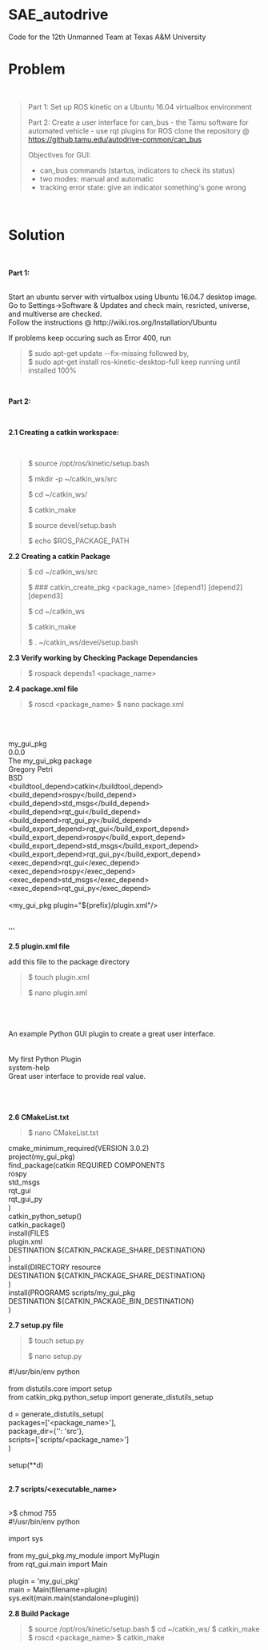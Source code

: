 # SAE_autodrive
Code for the 12th Unmanned Team at Texas A&amp;M University
</br>

# Problem #

</br>

> Part 1: 
> Set up ROS kinetic on a Ubuntu 16.04 virtualbox environment
> 
> Part 2: 
> Create a user interface for can_bus - the Tamu software for automated vehicle - use rqt plugins for ROS
> clone the repository @ https://github.tamu.edu/autodrive-common/can_bus
> 
> Objectives for GUI:
> * can_bus commands (startus, indicators to check its status)
> * two modes: manual and automatic
> * tracking error state: give an indicator something's gone wrong
> 
</br>

# Solution #

</br>

**Part 1:**

</br>
Start an ubuntu server with virtualbox using Ubuntu 16.04.7 desktop image. </br>
Go to Settings->Software & Updates and check main, resricted, universe, and multiverse are checked. </br>
Follow the instructions @ http://wiki.ros.org/Installation/Ubuntu </br>

If problems keep occuring such as Error 400, run </br>
>$ sudo apt-get update --fix-missing
followed by, </br>
>$ sudo apt-get install ros-kinetic-desktop-full
keep running until installed 100% </br>
</br>

**Part 2:**

</br>

**2.1 Creating a catkin workspace:**

</br>

>$ source /opt/ros/kinetic/setup.bash
>
>$ mkdir -p ~/catkin_ws/src
>
>$ cd ~/catkin_ws/
>
>$ catkin_make
>
>$ source devel/setup.bash
>
>$ echo $ROS_PACKAGE_PATH
>

**2.2 Creating a catkin Package**

>$ cd ~/catkin_ws/src </br>
>
>$ ### catkin_create_pkg <package_name> [depend1] [depend2] [depend3] </br>
>
>$ cd ~/catkin_ws </br>
>
>$ catkin_make </br>
>
>$ . ~/catkin_ws/devel/setup.bash


**2.3 Verify working by Checking Package Dependancies**


>$ rospack depends1 <package_name>


**2.4 package.xml file**


>$ roscd <package_name>
>$ nano package.xml

<?xml version="1.0"?> </br>
<package format="2"> </br>
  <name>my_gui_pkg</name> </br>
  <version>0.0.0</version> </br>
  <description>The my_gui_pkg package</description> </br>
  <maintainer email="gcpetri@tamu.edu">Gregory Petri</maintainer> </br>
  <license>BSD</license> </br>
  <buildtool_depend>catkin</buildtool_depend> </br>
  <build_depend>rospy</build_depend> </br>
  <build_depend>std_msgs</build_depend> </br>
  <build_depend>rqt_gui</build_depend> </br>
  <build_depend>rqt_gui_py</build_depend> </br>
  <build_export_depend>rqt_gui</build_export_depend> </br>
  <build_export_depend>rospy</build_export_depend> </br>
  <build_export_depend>std_msgs</build_export_depend> </br>
  <build_export_depend>rqt_gui_py</build_export_depend> </br>
  <exec_depend>rqt_gui</exec_depend> </br>
  <exec_depend>rospy</exec_depend> </br>
  <exec_depend>std_msgs</exec_depend> </br>
  <exec_depend>rqt_gui_py</exec_depend> </br>
  <export> </br>
    <my_gui_pkg plugin="${prefix}/plugin.xml"/> </br>
  </export> </br>
</package> </br>
'''

**2.5 plugin.xml file**


add this file to the package directory </br>

>$ touch plugin.xml
>
>$ nano plugin.xml

<library path="src"> </br>
  <class name="My Plugin" type="PACKAGE_NAME.my_module.MyPlugin" base_class_type="rqt_gui_py::Plugin"> </br>
    <description> </br>
      An example Python GUI plugin to create a great user interface. </br>
    </description> </br>
    <qtgui> </br>
      <label>My first Python Plugin</label> </br>
      <icon type="theme">system-help</icon> </br>
      <statustip>Great user interface to provide real value.</statustip> </br>
    </qtgui> </br>
  </class> </br>
</library> </br>


**2.6 CMakeList.txt**


>$ nano CMakeList.txt

cmake_minimum_required(VERSION 3.0.2) </br>
project(my_gui_pkg) </br>
find_package(catkin REQUIRED COMPONENTS </br>
  rospy </br>
  std_msgs </br>
  rqt_gui </br>
  rqt_gui_py </br>
) </br>
catkin_python_setup() </br>
catkin_package() </br>
install(FILES </br>
   plugin.xml </br>
   DESTINATION ${CATKIN_PACKAGE_SHARE_DESTINATION} </br>
) </br>
install(DIRECTORY resource </br>
   DESTINATION ${CATKIN_PACKAGE_SHARE_DESTINATION} </br>
) </br>
install(PROGRAMS scripts/my_gui_pkg </br>
   DESTINATION ${CATKIN_PACKAGE_BIN_DESTINATION} </br>
) </br>


**2.7 setup.py file**


>$ touch setup.py
>
>$ nano setup.py

#!/usr/bin/env python </br>
</br>
from distutils.core import setup </br>
from catkin_pkg.python_setup import generate_distutils_setup </br>
</br>
d = generate_distutils_setup( </br>
    packages=['<package_name>'], </br>
    package_dir={'': 'src'}, </br>
    scripts=['scripts/<package_name>'] </br>
) </br>
</br>
setup(**d) </br>
</br>

**2.7 scripts/<executable_name>**
  
</br>
>$ chmod 755 <executable> </br>
#!/usr/bin/env python </br>
</br>
import sys </br>
</br>
from my_gui_pkg.my_module import MyPlugin </br>
from rqt_gui.main import Main </br>
</br>
plugin = 'my_gui_pkg' </br>
main = Main(filename=plugin) </br>
sys.exit(main.main(standalone=plugin))


**2.8 Build Package**


>$ source /opt/ros/kinetic/setup.bash
>$ cd ~/catkin_ws/
>$ catkin_make
>$ roscd <package_name>
>$ catkin_make
